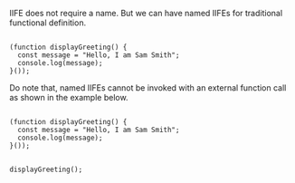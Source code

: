 IIFE does not require a name.
But we can have named IIFEs
for traditional functional definition.

<codeblock language="javascript" type="lesson">
<code>
(function displayGreeting() {
  const message = "Hello, I am Sam Smith";
  console.log(message);
}());
</code>
</codeblock>

Do note that,
named IIFEs cannot be invoked
with an external function call
as shown in the example below.

<codeblock language="javascript" type="lesson">
<code>
(function displayGreeting() {
  const message = "Hello, I am Sam Smith";
  console.log(message);
}());

displayGreeting();
</code>
</codeblock>